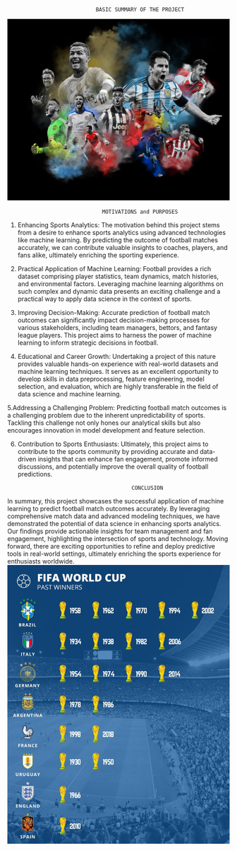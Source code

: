                                 BASIC SUMMARY OF THE PROJECT
![Alt Text](https://github.com/KietTranTuan-USTH/Machine-Learning-1-USTH/blob/main/mlprj.jpeg)


                                  MOTIVATIONS and PURPOSES

1. Enhancing Sports Analytics: The motivation behind this project stems from a desire to enhance sports analytics using advanced technologies like machine learning. By predicting the outcome of football matches accurately, we can contribute valuable insights to coaches, players, and fans alike, ultimately enriching the sporting experience. 

2. Practical Application of Machine Learning: Football provides a rich dataset comprising player statistics, team dynamics, match histories, and environmental factors. Leveraging machine learning algorithms on such complex and dynamic data presents an exciting challenge and a practical way to apply data science in the context of sports.

3. Improving Decision-Making: Accurate prediction of football match outcomes can significantly impact decision-making processes for various stakeholders, including team managers, bettors, and fantasy league players. This project aims to harness the power of machine learning to inform strategic decisions in football.

4. Educational and Career Growth: Undertaking a project of this nature provides valuable hands-on experience with real-world datasets and machine learning techniques. It serves as an excellent opportunity to develop skills in data preprocessing, feature engineering, model selection, and evaluation, which are highly transferable in the field of data science and machine learning.

5.Addressing a Challenging Problem: Predicting football match outcomes is a challenging problem due to the inherent unpredictability of sports. Tackling this challenge not only hones our analytical skills but also encourages innovation in model development and feature selection.

6. Contribution to Sports Enthusiasts: Ultimately, this project aims to contribute to the sports community by providing accurate and data-driven insights that can enhance fan engagement, promote informed discussions, and potentially improve the overall quality of football predictions.

                                           CONCLUSION

  In summary, this project showcases the successful application of machine learning to predict   football match outcomes accurately. By leveraging comprehensive match data and advanced modeling techniques, we have demonstrated the potential of data science in enhancing sports analytics. Our findings provide actionable insights for team management and fan engagement, highlighting the intersection of sports and technology. Moving forward, there are exciting opportunities to refine and deploy predictive tools in real-world settings, ultimately enriching the sports experience for enthusiasts worldwide.
  ![Alt Text](https://github.com/KietTranTuan-USTH/Machine-Learning-1-USTH/blob/main/mlprj3.jpeg)


